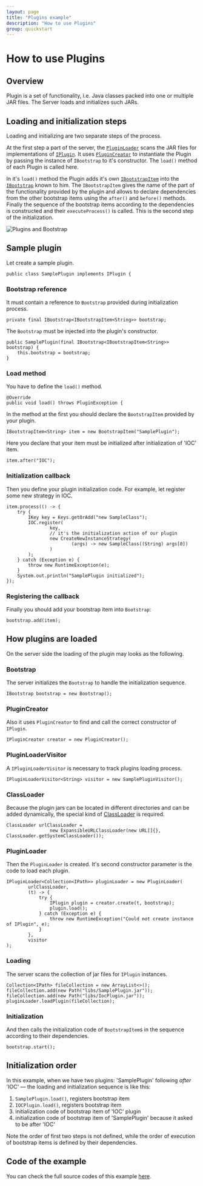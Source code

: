 ```yaml
---
layout: page
title: "Plugins example"
description: "How to use Plugins"
group: quickstart
---
```


# How to use Plugins

## Overview

Plugin is a set of functionality, i.e. Java classes packed into one or multiple JAR files.
The Server loads and initializes such JARs.

## Loading and initialization steps

Loading and initializing are two separate steps of the process.

At the first step a part of the server, the [`PluginLoader`](../apidocs/info/smart_tools/smartactors/core/plugin_loader_from_jar/PluginLoader.html) scans the JAR files for implementations of [`IPlugin`](../apidocs/info/smart_tools/smartactors/core/iplugin/IPlugin.html).
It uses [`PluginCreator`](../apidocs/info/smart_tools/smartactors/core/plugin_creator/PluginCreator.html) to instantiate the Plugin by passing the instance of `IBootstrap` to it's constructor.
The `load()` method of each Plugin is called here.

In it's `load()` method the Plugin adds it's own [`IBootstrapItem`](../apidocs/info/smart_tools/smartactors/core/ibootstrap_item/IBootstrapItem.html) into the [`IBootstrap`](../apidocs/info/smart_tools/smartactors/core/ibootstrap/IBootstrap.html) known to him.
The `IBootstrapItem` gives the name of the part of the functionality provided by the plugin and allows to declare dependencies from the other bootstrap items using the `after()` and `before()` methods.
Finally the sequence of the bootstrap items according to the dependencies is constructed and their `executeProcess()` is called.
This is the second step of the initialization.

![Plugins and Bootstrap](http://www.plantuml.com/plantuml/img/IyxFBSZFIyqhKGXEBIfBBU9AXWi4v9IcP-OX2JZbvvSKbnGb5c0Jyon9pUNYWXYYaA-hQwUWfAK4DKF1IY4dFp6b65KUhXKedLgHcbnQaWfK0TMX1JC1nGAWoeAY_BBC591AX7wSYfFpSt9IaqkG5ODba6s7AarAJSilIYMiBZ6j11XA0000)

## Sample plugin

Let create a sample plugin.

    public class SamplePlugin implements IPlugin {

### Bootstrap reference    

It must contain a reference to `Bootstrap` provided during initialization process.

    private final IBootstrap<IBootstrapItem<String>> bootstrap;

The `Bootstrap` must be injected into the plugin's constructor.

    public SamplePlugin(final IBootstrap<IBootstrapItem<String>> bootstrap) {
        this.bootstrap = bootstrap;
    }

### Load method    

You have to define the `load()` method.

    @Override
    public void load() throws PluginException {

In the method at the first you should declare the `BootstrapItem` provided by your plugin.

    IBootstrapItem<String> item = new BootstrapItem("SamplePlugin");

Here you declare that your item must be initialized after initialization of 'IOC' item.

    item.after("IOC");

### Initialization callback    

Then you define your plugin initialization code.
For example, let register some new strategy in IOC.

    item.process(() -> {
        try {
            IKey key = Keys.getOrAdd("new SampleClass");
            IOC.register(
                    key,
                    // it's the initialization action of our plugin
                    new CreateNewInstanceStrategy(
                            (args) -> new SampleClass((String) args[0])
                    )
            );
        } catch (Exception e) {
            throw new RuntimeException(e);
        }
        System.out.println("SamplePlugin initialized");
    });

### Registering the callback    

Finally you should add your bootstrap item into `Bootstrap`:

    bootstrap.add(item);

## How plugins are loaded

On the server side the loading of the plugin may looks as the following.

### Bootstrap    

The server initializes the `Bootstrap` to handle the initialization sequence.

    IBootstrap bootstrap = new Bootstrap();

### PluginCreator

Also it uses `PluginCreator` to find and call the correct constructor of `IPlugin`.

    IPluginCreator creator = new PluginCreator();

### PluginLoaderVisitor    

A `IPluginLoaderVisitor` is necessary to track plugins loading process.

    IPluginLoaderVisitor<String> visitor = new SamplePluginVisitor();

### ClassLoader    

Because the plugin jars can be located in different directories and can be added dynamically, the special kind of [ClassLoader](http://docs.oracle.com/javase/8/docs/api/java/lang/ClassLoader.html) is required.

    ClassLoader urlClassLoader =
                    new ExpansibleURLClassLoader(new URL[]{}, ClassLoader.getSystemClassLoader());

### PluginLoader

Then the `PluginLoader` is created.
It's second constructor parameter is the code to load each plugin.

    IPluginLoader<Collection<IPath>> pluginLoader = new PluginLoader(
            urlClassLoader,
            (t) -> {
                try {
                    IPlugin plugin = creator.create(t, bootstrap);
                    plugin.load();
                } catch (Exception e) {
                    throw new RuntimeException("Could not create instance of IPlugin", e);
                }
            },
            visitor
    );

### Loading    

The server scans the collection of jar files for `IPlugin` instances.

    Collection<IPath> fileCollection = new ArrayList<>();
    fileCollection.add(new Path("libs/SamplePlugin.jar"));
    fileCollection.add(new Path("libs/IocPlugin.jar"));
    pluginLoader.loadPlugin(fileCollection);

### Initialization    

And then calls the initialization code of `BootstrapItem`s in the sequence according to their dependencies.

    bootstrap.start();

## Initialization order    

In this example, when we have two plugins: 'SamplePlugin' following _after_ 'IOC' — the loading and initialization sequence is like this:

1. `SamplePlugin.load()`, registers bootstrap item
2. `IOCPlugin.load()`, registers bootstrap item
3. initialization code of bootstrap item of 'IOC' plugin
4. initialization code of bootstrap item of 'SamplePlugin' because it asked to be after 'IOC'

Note the order of first two steps is not defined, while the order of execution of bootstrap items is defined by their dependencies.

## Code of the example

You can check the full source codes of this example [here](../xref/info/smart_tools/smartactors/core/examples/plugin/package-summary.html).
